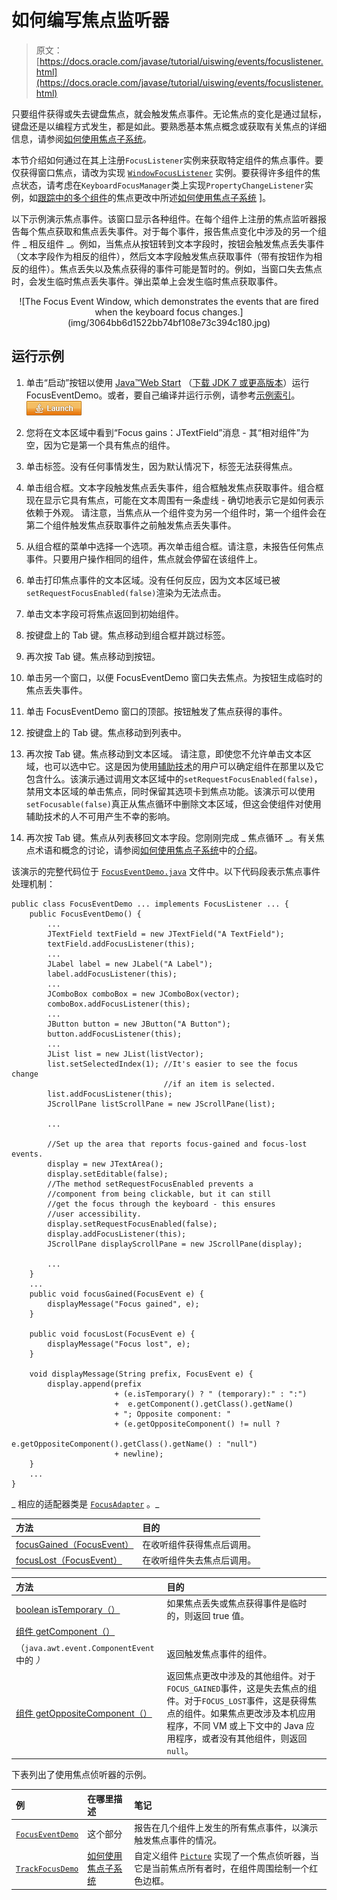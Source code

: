 # 如何编写焦点监听器

> 原文： [https://docs.oracle.com/javase/tutorial/uiswing/events/focuslistener.html](https://docs.oracle.com/javase/tutorial/uiswing/events/focuslistener.html)

只要组件获得或失去键盘焦点，就会触发焦点事件。无论焦点的变化是通过鼠标，键盘还是以编程方式发生，都是如此。要熟悉基本焦点概念或获取有关焦点的详细信息，请参阅[如何使用焦点子系统](../misc/focus.html)。

本节介绍如何通过在其上注册`FocusListener`实例来获取特定组件的焦点事件。要仅获得窗口焦点，请改为实现 [`WindowFocusListener`](windowlistener.html) 实例。要获得许多组件的焦点状态，请考虑在`KeyboardFocusManager`类上实现`PropertyChangeListener`实例，如[跟踪](../misc/focus.html#trackingFocus)[中的多个组件](../misc/focus.html)的焦点更改中所述[如何使用焦点子系统](../misc/focus.html) ]。

以下示例演示焦点事件。该窗口显示各种组件。在每个组件上注册的焦点监听器报告每个焦点获取和焦点丢失事件。对于每个事件，报告焦点变化中涉及的另一个组件 _ 相反组件 _。例如，当焦点从按钮转到文本字段时，按钮会触发焦点丢失事件（文本字段作为相反的组件），然后文本字段触发焦点获取事件（带有按钮作为相反的组件）。焦点丢失以及焦点获得的事件可能是暂时的。例如，当窗口失去焦点时，会发生临时焦点丢失事件。弹出菜单上会发生临时焦点获取事件。

<center>![The Focus Event Window, which demonstrates the events that are fired when the keyboard focus changes.](img/3064bb6d1522bb74bf108e73c394c180.jpg)</center>

## 运行示例

1.  单击“启动”按钮以使用 [Java™Web Start](http://www.oracle.com/technetwork/java/javase/javawebstart/index.html) （[下载 JDK 7 或更高版本](http://www.oracle.com/technetwork/java/javase/downloads/index.html)）运行 FocusEventDemo。或者，要自己编译并运行示例，请参考[示例索引](../examples/events/index.html#FocusEventDemo)。 [![Launches the FocusEventDemo application](img/4707a69a17729d71c56b2bdbbb4cc61c.jpg)](https://docs.oracle.com/javase/tutorialJWS/samples/uiswing/FocusEventDemoProject/FocusEventDemo.jnlp) 

2.  您将在文本区域中看到“Focus gains：JTextField”消息 - 其“相对组件”为空，因为它是第一个具有焦点的组件。
3.  单击标签。没有任何事情发生，因为默认情况下，标签无法获得焦点。
4.  单击组合框。文本字段触发焦点丢失事件，组合框触发焦点获取事件。组合框现在显示它具有焦点，可能在文本周围有一条虚线 - 确切地表示它是如何表示依赖于外观。
    请注意，当焦点从一个组件变为另一个组件时，第一个组件会在第二个组件触发焦点获取事件之前触发焦点丢失事件。
5.  从组合框的菜单中选择一个选项。再次单击组合框。请注意，未报告任何焦点事件。只要用户操作相同的组件，焦点就会停留在该组件上。
6.  单击打印焦点事件的文本区域。没有任何反应，因为文本区域已被`setRequestFocusEnabled(false)`渲染为无法点击。
7.  单击文本字段可将焦点返回到初始组件。
8.  按键盘上的 Tab 键。焦点移动到组合框并跳过标签。
9.  再次按 Tab 键。焦点移动到按钮。
10.  单击另一个窗口，以便 FocusEventDemo 窗口失去焦点。为按钮生成临时的焦点丢失事件。
11.  单击 FocusEventDemo 窗口的顶部。按钮触发了焦点获得的事件。
12.  按键盘上的 Tab 键。焦点移动到列表中。
13.  再次按 Tab 键。焦点移动到文本区域。
    请注意，即使您不允许单击文本区域，也可以选中它。这是因为使用[辅助技术](../misc/access.html)的用户可以确定组件在那里以及它包含什么。该演示通过调用文本区域中的`setRequestFocusEnabled(false)`，禁用文本区域的单击焦点，同时保留其选项卡到焦点功能。该演示可以使用`setFocusable(false)`真正从焦点循环中删除文本区域，但这会使组件对使用辅助技术的人不可用产生不幸的影响。
14.  再次按 Tab 键。焦点从列表移回文本字段。您刚刚完成 _ 焦点循环 _。有关焦点术语和概念的讨论，请参阅[如何使用焦点子系统](../misc/focus.html)中的[介绍](../misc/focus.html#intro)。

该演示的完整代码位于 [`FocusEventDemo.java`](../examples/events/FocusEventDemoProject/src/events/FocusEventDemo.java) 文件中。以下代码段表示焦点事件处理机制：

```
public class FocusEventDemo ... implements FocusListener ... {
    public FocusEventDemo() {
        ...
        JTextField textField = new JTextField("A TextField");
        textField.addFocusListener(this);
        ...
        JLabel label = new JLabel("A Label");
        label.addFocusListener(this);
        ...
        JComboBox comboBox = new JComboBox(vector);
        comboBox.addFocusListener(this);
        ...
        JButton button = new JButton("A Button");
        button.addFocusListener(this);
        ...
        JList list = new JList(listVector);
        list.setSelectedIndex(1); //It's easier to see the focus change
                                  //if an item is selected.
        list.addFocusListener(this);
        JScrollPane listScrollPane = new JScrollPane(list);

        ...

        //Set up the area that reports focus-gained and focus-lost events.
        display = new JTextArea();
        display.setEditable(false);
        //The method setRequestFocusEnabled prevents a
        //component from being clickable, but it can still
        //get the focus through the keyboard - this ensures
        //user accessibility.
        display.setRequestFocusEnabled(false);
        display.addFocusListener(this);
        JScrollPane displayScrollPane = new JScrollPane(display);

        ...
    }
    ...
    public void focusGained(FocusEvent e) {
        displayMessage("Focus gained", e);
    }

    public void focusLost(FocusEvent e) {
        displayMessage("Focus lost", e);
    }

    void displayMessage(String prefix, FocusEvent e) {
        display.append(prefix
                       + (e.isTemporary() ? " (temporary):" : ":")
                       +  e.getComponent().getClass().getName()
                       + "; Opposite component: " 
                       + (e.getOppositeComponent() != null ?
                          e.getOppositeComponent().getClass().getName() : "null")
                       + newline); 
    }
    ...
}

```

_ 相应的适配器类是 [`FocusAdapter`](https://docs.oracle.com/javase/8/docs/api/java/awt/event/FocusAdapter.html) 。_

| 方法 | 目的 |
| :-- | :-- |
| [focusGained（FocusEvent）](https://docs.oracle.com/javase/8/docs/api/java/awt/event/FocusListener.html#focusGained-java.awt.event.FocusEvent-) | 在收听组件获得焦点后调用。 |
| [focusLost（FocusEvent）](https://docs.oracle.com/javase/8/docs/api/java/awt/event/FocusListener.html#focusLost-java.awt.event.FocusEvent-) | 在收听组件失去焦点后调用。 |

| 方法 | 目的 |
| :-- | :-- |
| [boolean isTemporary（）](https://docs.oracle.com/javase/8/docs/api/java/awt/event/FocusEvent.html#isTemporary--) | 如果焦点丢失或焦点获得事件是临时的，则返回 true 值。 |
| [组件 getComponent（）](https://docs.oracle.com/javase/8/docs/api/java/awt/event/ComponentEvent.html#getComponent--)
（`java.awt.event.ComponentEvent` 中的 _）_ | 返回触发焦点事件的组件。 |
| [组件 getOppositeComponent（）](https://docs.oracle.com/javase/8/docs/api/java/awt/event/FocusEvent.html#getOppositeComponent--) | 返回焦点更改中涉及的其他组件。对于`FOCUS_GAINED`事件，这是失去焦点的组件。对于`FOCUS_LOST`事件，这是获得焦点的组件。如果焦点更改涉及本机应用程序，不同 VM 或上下文中的 Java 应用程序，或者没有其他组件，则返回`null`。 |

下表列出了使用焦点侦听器的示例。

| 例 | 在哪里描述 | 笔记 |
| :-- | :-- | :-- |
| [`FocusEventDemo`](../examples/events/index.html#FocusEventDemo) | 这个部分 | 报告在几个组件上发生的所有焦点事件，以演示触发焦点事件的情况。 |
| [`TrackFocusDemo`](../examples/misc/index.html#TrackFocusDemo) | [如何使用焦点子系统](../misc/focus.html) | 自定义组件 [`Picture`](../examples/misc/TrackFocusDemoProject/src/misc/Picture.java) 实现了一个焦点侦听器，当它是当前焦点所有者时，在组件周围绘制一个红色边框。 |
